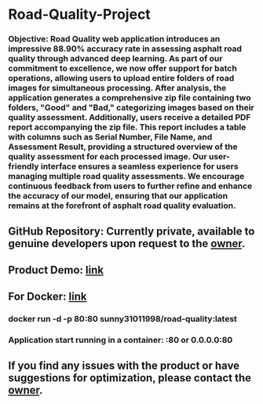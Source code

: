# Road-Quality-Project
### Objective: Road Quality web application introduces an impressive 88.90% accuracy rate in assessing asphalt road quality through advanced deep learning. As part of our commitment to excellence, we now offer support for batch operations, allowing users to upload entire folders of road images for simultaneous processing. After analysis, the application generates a comprehensive zip file containing two folders, "Good" and "Bad," categorizing images based on their quality assessment. Additionally, users receive a detailed PDF report accompanying the zip file. This report includes a table with columns such as Serial Number, File Name, and Assessment Result, providing a structured overview of the quality assessment for each processed image. Our user-friendly interface ensures a seamless experience for users managing multiple road quality assessments. We encourage continuous feedback from users to further refine and enhance the accuracy of our model, ensuring that our application remains at the forefront of asphalt road quality evaluation.


## GitHub Repository: Currently private, available to genuine developers upon request to the [owner](https://github.com/100ravSingh).
## Product Demo: [link](https://youtu.be/6m9XcFSjViw?si=gf7Bp8o4jxjh9ACD)
## For Docker: [link](https://hub.docker.com/r/sunny31011998/road-quality)
### docker run -d -p 80:80 sunny31011998/road-quality:latest
### Application start running in a container:  <local ip>:80 or 0.0.0.0:80

## If you find any issues with the product or have suggestions for optimization, please contact the [owner](https://100ravsingh.github.io).
